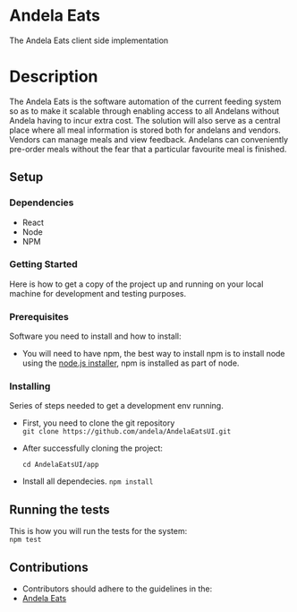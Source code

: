 # Andela Eats
The Andela Eats client side implementation

# Description
The Andela Eats is the software automation of the current feeding system so as to make it scalable through enabling access to all Andelans without Andela having to incur extra cost. The solution will also serve as a central place where all meal information is stored both for andelans and vendors. Vendors can manage meals and view feedback. Andelans can conveniently pre-order meals without the fear that a particular favourite meal is finished. 


## Setup
### Dependencies
+ React
+ Node
+ NPM

### Getting Started
Here is how to get a copy of the project up and running on your local machine for development and testing purposes.

### Prerequisites
Software you need to install and how to install:

* You will need to have npm, the best way to install npm is to install node using the [node.js installer](https://nodejs.org/en/download/), npm is installed as part of node.

### Installing
Series of steps needed to get a development env running.

* First, you need to clone the git repository  
  `git clone https://github.com/andela/AndelaEatsUI.git`

* After successfully cloning the project:

  `cd AndelaEatsUI/app`

* Install all dependecies.
  `npm install`


## Running the tests
This is how you will run the tests for the system:  
  `npm test`

## Contributions

* Contributors should adhere to the guidelines in the:
* [Andela Eats](https://github.com/andela/AndelaEatsUI/wiki/AndelaEats-Conventions)
